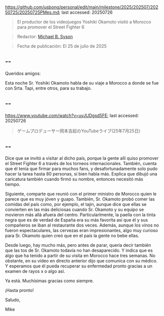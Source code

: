 https://github.com/usbong/personal/edit/main/milestone/2025/202507/20250725/20250725PMes.md; last accessed: 20250726

> El productor de los videojuegos Yoshiki Okamoto visitó a Morocco para promover el Street Fighter 6

> Redactor: [Michael B. Syson](https://www.linkedin.com/in/michaelsyson/)

> Fecha de publicación: El 25 de julio de 2025

## --

Queridos amigos:

Esta noche Sr. Yoshiki Okamoto habla de su viaje a Morocco a donde se fue con Srta. Tapi, entre otros, para su trabajo. 

## --

https://www.youtube.com/watch?v=uyJUDgsd5FE; last accessed: 20250726

> ゲームプロデューサー岡本吉起のYouTubeライブ(25年7月25日)

## --

Dice que se invitó a visitar al dicho país, porque la gente allí quiso promover el Street Fighter 6 a través de los torneos internacionales. También, cuenta que él tenía que firmar para muchos fans, y desafortunadamente solo pudo hacer la tarea hasta 80 personas, si bien había más. Explica que dibujó una caricatura también cuando firmó su nombre, entonces necesitó más tiempo.

Siguiente, comparte que reunió con el primer ministro de Morocco quien le parece que es muy jóven y guapo. También, Sr. Okamoto probó comer las comidas del país como, por ejemplo, el tajin, aunque dice que ellas se convierten en las más deliciosas cuando Sr. Okamoto y su equipo se movieron más allá afuera del centro. Particularlmente, la paella con la tinta negra que es de verdad de España era su más favorita así que él y sus compañeros se iban al restaurante dos veces. Además, aunque los vinos no fueron espectaculares, las cervezas eran impresionantes, algo muy curioso para Sr. Okamoto quien creó que en el país la gente no bebe ellas.

Desde luego, hay mucho más, pero antes de parar, quería decir también que las tos de Sr. Okamoto todavía no han desaparecido. Y indica que es algo que ha tenido a partir de su visita en Morocco hace tres semanas. No obstante, en su vídeo en directo anterior dijo que comunica con su médico. Y esperamos que él pueda recuperar su enfermedad pronto gracias a un examen de rayos x o algo así.

Ya está. Muchísimas gracias como siempre.

¡Hasta pronto!

Saludo,

Mike